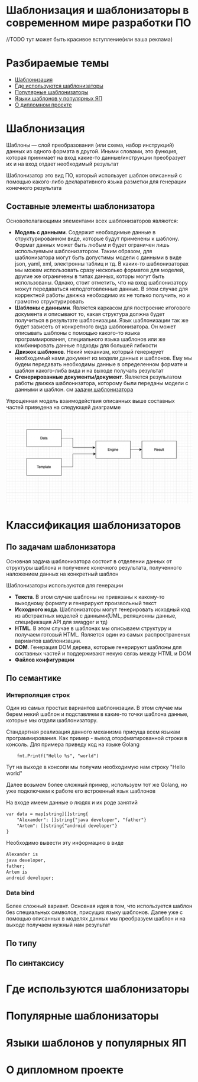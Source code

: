 # Шаблонизация и шаблонизаторы в современном мире разработки ПО

//TODO тут может быть красивое вступление(или ваша реклама)

# Разбираемые темы

+ [Шаблонизация](#шаблонизация) 
+ [Где используются шаблонизаторы](#где-используются-шаблонизаторы) 
+ [Популярные шаблонизаторы](#популярные-шаблонизаторы)
+ [Языки шаблонов у популярных ЯП](#популярные-шаблонизаторы)
+ [О дипломном проекте](#о-дипломном-проекте)

# Шаблонизация

Шаблоны — слой преобразования (или схема, набор инструкций) данных из одного формата в другой. Иными словами, это функция, которая принимает на вход какие-то данные/инструкции преобразует их и на вход отдает необходимый результат

Шаблонизатор это вид ПО, который использует шаблон описанный с помощью какого-либо декларативного языка разметки для генерации конечного результата

## Составные элементы шаблонизатора

Основополагающими элементами всех шаблонизаторов являются:

+ __Модель с данными__. Содержит необходимые данные в структурированном виде, которые будут применены к шаблону. Формат данных может быть любым и будет ограничен лишь используемым шаблонизатором. Таким образом, для шаблонизатора могут быть допустимы модели с данными в виде json, yaml, xml, электронны таблиц и тд. В каких-то шаблонизаторах мы можем использовать сразу несколько форматов для моделей, другие же ограничены в типах данных, которы могут быть использованы. Однако, стоит отметить, что на вход шаблонизатору можут передаваться неподготовленные данные. В этом случае для корректной работы движка необходимо их не только получить, но и грамотно структурировать
+ __Шаблоны с данными__. Является каркасом для построение итогового документа и описывают то, какая структура должна будет получиться в результате шаблонизации. Язык шаблонизации так же будет зависеть от конкретного вида шаблонизатора. Он может описывать шаблоны с помощью какого-то языка программирования, специального языка шаблонов или же комбинировать данные подходы для большей гибкости
+ __Движок шаблонов__. Некий механизм, который генерирует необходимый нами документ из модели данных и шаблонов. Ему мы будем передавать необходимы данные в определенном формате и шаблон какого-либа вида и на выходе получать результат
+ __Сгенерированные документы/документ__. Является результатом работы движка шаблонизатора, которому были переданы модели с данными и шаблон. см [задачи шаблонизатора](#по-задачам-шаблонизатора)

Упрощенная модель взаимодействия описанных выше составных частей приведена на следующей диаграмме
![logo](picture/tmp_simple_diagramm.jpeg)


# Классификация шаблонизаторов 

## __По задачам шаблонизатора__

Основная задача шаблонизатора состоит в отделении данных от структуры шаблона и получение конечного результата, полученного наложением данных на конкретный шаблон

Шаблонизаторы используются для генерации

+ __Текста__. В этом случае шаблоны не привязаны к какому-то выходному формату и генерируют произвольный текст
+ __Исходного кода__. Шаблонизаторы могут генерировать исходный код из абстрактных моделей с данными(UML, реляционны данные, спецификация API для swagger и тд)
+ __HTML__. В этом случае в шаблонах мы описываем структуру и получаем готовый HTML. Является один из самых распространеных вариантов шаблонизации.
+ __DOM__. Генерация DOM дерева, которые генерируют шаблоны для составных частей и поддерживают некую связь между HTML и DOM
+ __Файлов конфигурации__

## __По семантике__ 

### Интерполяция строк

Один из самых простых вариантов шаблонизации. В этом случае мы берем некий шаблон и подставляем в какие-то точки шаблона данные, которые мы отдали шаблонизатору. 

Стандартная реализация данного механизма присуща всем языкам программирования. Как пример - вывод оторфматированной строки в консоль. Для примера приведу код на языке Golang

```Golang
    fmt.Printf("Hello %s", "world")
```

Тут на выходе в консоли мы получим необходимую нам строку "Hello world"

Далее возьмем более сложный пример, используем тот же Golang, но уже подключаем к работе его встроенный язык шаблонов

На входе имеем данные о людях и их роде занятий

```Golang
var data = map[string][]string{
    "Alexander": []string{"java developer", "father"}
    "Artem": []string{"android developer"}
}
```

Необходимо вывести эту информацию в виде

```
Alexander is
java developer, 
father;
Artem is 
android developer;

```



### Data bind

Более сложный вариант. Основная идея в том, что используется шаблон без специальных символов, присущих языку шаблонов. Далее уже с помощью описанных в моделях данных мы преобразуем шаблон и на выходе получаем нужный нам результат

## По типу


## По синтаксису


# Где используются шаблонизаторы



# Популярные шаблонизаторы


# Языки шаблонов у популярных ЯП


# О дипломном проекте